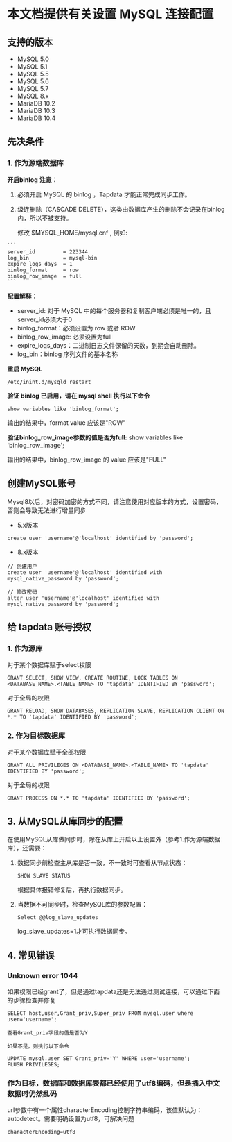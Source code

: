 # 本文档提供有关设置 MySQL 连接配置

## 支持的版本

- MySQL 5.0
- MySQL 5.1
- MySQL 5.5
- MySQL 5.6
- MySQL 5.7
- MySQL 8.x
- MariaDB 10.2
- MariaDB 10.3
- MariaDB 10.4

## 先决条件

### 1. 作为源端数据库

**开启binlog**
**注意：**
   1. 必须开启 MySQL 的 binlog ，Tapdata 才能正常完成同步工作。
   2. 级连删除（CASCADE DELETE），这类由数据库产生的删除不会记录在binlog内，所以不被支持。
      
      修改 $MYSQL_HOME/mysql.cnf , 例如:

    ```
    server_id         = 223344
    log_bin           = mysql-bin
    expire_logs_days  = 1
    binlog_format     = row
    binlog_row_image  = full
    ```

**配置解释：**

- server_id: 对于 MySQL 中的每个服务器和复制客户端必须是唯一的，且server_id必须大于0
- binlog_format：必须设置为 row 或者 ROW
- binlog_row_image:  必须设置为full
- expire_logs_days：二进制日志文件保留的天数，到期会自动删除。
- log_bin：binlog 序列文件的基本名称

**重启 MySQL**

    /etc/inint.d/mysqld restart

**验证 binlog 已启用，请在 mysql shell 执行以下命令**

    show variables like 'binlog_format';

输出的结果中，format value 应该是"ROW"

**验证binlog_row_image参数的值是否为full:**
    show variables like 'binlog_row_image';

输出的结果中，binlog_row_image 的 value 应该是"FULL"

## 创建MySQL账号

Mysql8以后，对密码加密的方式不同，请注意使用对应版本的方式，设置密码，否则会导致无法进行增量同步

- 5.x版本

`create user 'username'@'localhost' identified by 'password';
`
- 8.x版本

```
// 创建用户
create user 'username'@'localhost' identified with mysql_native_password by 'password';

// 修改密码
alter user 'username'@'localhost' identified with mysql_native_password by 'password';
```

## 给 tapdata 账号授权

### 1. 作为源库

对于某个数据库赋于select权限

`GRANT SELECT, SHOW VIEW, CREATE ROUTINE, LOCK TABLES ON <DATABASE_NAME>.<TABLE_NAME> TO 'tapdata' IDENTIFIED BY 'password';
`

对于全局的权限

`GRANT RELOAD, SHOW DATABASES, REPLICATION SLAVE, REPLICATION CLIENT ON *.* TO 'tapdata' IDENTIFIED BY 'password';
`

### 2. 作为目标数据库

对于某个数据库赋于全部权限

`GRANT ALL PRIVILEGES ON <DATABASE_NAME>.<TABLE_NAME> TO 'tapdata' IDENTIFIED BY 'password';
`

对于全局的权限

`GRANT PROCESS ON *.* TO 'tapdata' IDENTIFIED BY 'password';
`

## 3. 从MySQL从库同步的配置

在使用MySQL从库做同步时，除在从库上开启以上设置外（参考1.作为源端数据库），还需要：

1. 数据同步前检查主从库是否一致，不一致时可查看从节点状态：

   `SHOW SLAVE STATUS`

    根据具体报错修复后，再执行数据同步。

2. 当数据不可同步时，检查MySQL库的参数配置：

    `Select @@log_slave_updates`

    log_slave_updates=1才可执行数据同步。

## 4. 常见错误

### Unknown error 1044

如果权限已经grant了，但是通过tapdata还是无法通过测试连接，可以通过下面的步骤检查并修复

```
SELECT host,user,Grant_priv,Super_priv FROM mysql.user where user='username';

查看Grant_priv字段的值是否为Y

如果不是，则执行以下命令

UPDATE mysql.user SET Grant_priv='Y' WHERE user='username';
FLUSH PRIVILEGES;
```

### 作为目标，数据库和数据库表都已经使用了utf8编码，但是插入中文数据时仍然乱码

url参数中有一个属性characterEncoding控制字符串编码，该值默认为：autodetect。需要明确设置为utf8，可解决问题

`characterEncoding=utf8`

